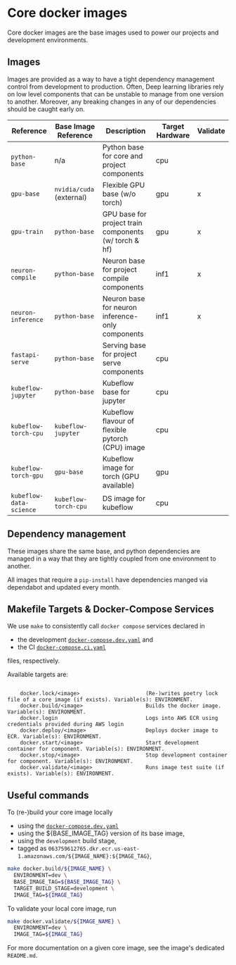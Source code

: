 # Core docker images

Core docker images are the base images used to power our projects and development environments.

## Images

Images are provided as a way to have a tight dependency management control from development to
production. Often, Deep learning libraries rely on low level components that can be unstable to
manage from one version to another. Moreover, any breaking changes in any of our dependencies
should be caught early on.


| Reference                | Base Image Reference        | Description                                            | Target Hardware | Validate |
| ------------------------ | ----------------------------| ------------------------------------------------------ | --------------- | -------- |
| `python-base`            | n/a                         | Python base for core and project components            | cpu             |          |
| `gpu-base`               | `nvidia/cuda` (external)    | Flexible GPU base (w/o torch)                          | gpu             |     x    |
| `gpu-train`              | `python-base`               | GPU base for project train components (w/ torch & hf)  | gpu             |     x    |
| `neuron-compile`         | `python-base`               | Neuron base for project compile components             | inf1            |     x    |
| `neuron-inference`       | `python-base`               | Neuron base for neuron inference-only components       | inf1            |     x    |
| `fastapi-serve`          | `python-base`               | Serving base for project serve components              | cpu             |          |
| `kubeflow-jupyter`       | `python-base`               | Kubeflow base for jupyter                              | cpu             |          |
| `kubeflow-torch-cpu`     | `kubeflow-jupyter`          | Kubeflow flavour of flexible pytorch (CPU) image       | cpu             |          |
| `kubeflow-torch-gpu`     | `gpu-base`                  | Kubeflow image for torch (GPU available)               | gpu             |          |
| `kubeflow-data-science`  | `kubeflow-torch-cpu`        | DS image for kubeflow                                  | cpu             |          |

## Dependency management

These images share the same base, and python dependencies are managed in a way that they are tightly
 coupled from one environment to another.

All images that require a `pip-install` have dependencies manged via dependabot and updated every
month.


## Makefile Targets & Docker-Compose Services

We use `make` to consistently call `docker compose` services declared in
- the development [`docker-compose.dev.yaml`](./docker-compose.dev.yaml) and
- the CI [`docker-compose.ci.yaml`](./docker-compose.ci.yaml)

files, respectively.

Available targets are:

```text

    docker.lock/<image>                     (Re-)writes poetry lock file of a core image (if exists). Variable(s): ENVIRONMENT.
    docker.build/<image>                    Builds the docker image. Variable(s): ENVIRONMENT.
    docker.login                            Logs into AWS ECR using credentials provided during AWS login
    docker.deploy/<image>                   Deploys docker image to ECR. Variable(s): ENVIRONMENT.
    docker.start/<image>                    Start development container for component. Variable(s): ENVIRONMENT.
    docker.stop/<image>                     Stop development container for component. Variable(s): ENVIRONMENT.
    docker.validate/<image>                 Runs image test suite (if exists). Variable(s): ENVIRONMENT.

```

## Useful commands

To (re-)build your core image locally

- using the [`docker-compose.dev.yaml`](./docker-compose.dev.yaml)
- using the ${BASE_IMAGE_TAG} version of its base image,
- using the `development` build stage,
- tagged as `063759612765.dkr.ecr.us-east-1.amazonaws.com/${IMAGE_NAME}:${IMAGE_TAG}`,

```bash
make docker.build/${IMAGE_NAME} \
  ENVIRONMENT=dev \
  BASE_IMAGE_TAG=${BASE_IMAGE_TAG} \
  TARGET_BUILD_STAGE=development \
  IMAGE_TAG=${IMAGE_TAG}
```

To validate your local core image, run

```bash
make docker.validate/${IMAGE_NAME} \
  ENVIRONMENT=dev \
  IMAGE_TAG=${IMAGE_TAG}
```

For more documentation on a given core image, see the image's dedicated `README.md`.
